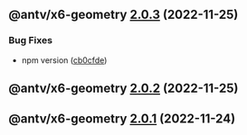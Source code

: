 ## @antv/x6-geometry [2.0.3](https://github.com/antvis/x6/compare/@antv/x6-geometry@2.0.2...@antv/x6-geometry@2.0.3) (2022-11-25)


### Bug Fixes

* npm version ([cb0cfde](https://github.com/antvis/x6/commit/cb0cfdeb4dbe8858569e6899db08ccb9ab8ba4e7))

## @antv/x6-geometry [2.0.2](https://github.com/antvis/x6/compare/@antv/x6-geometry@2.0.1...@antv/x6-geometry@2.0.2) (2022-11-25)

## @antv/x6-geometry [2.0.1](https://github.com/antvis/x6/compare/@antv/x6-geometry@2.0.0...@antv/x6-geometry@2.0.1) (2022-11-24)
